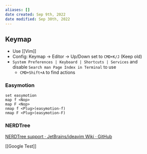```yaml
---
aliases: []
date created: Sep 9th, 2022
date modified: Sep 30th, 2022
---
```


## Keymap
- Use [[Vim]]  
- Config: Keymap -> Editor -> Up/Down set to `CMD+K/J` (Keep old)
- `System Preferences | Keyboard | Shortcuts | Services` and disable `Search man Page Index in Terminal` to use 
	- `CMD+Shift+A` to find actions

### Easymotion

```
set easymotion
map f <Nop>
map F <Nop>
nmap f <Plug>(easymotion-f)
nmap F <Plug>(easymotion-F)
```

### NERDTree
[NERDTree support · JetBrains/ideavim Wiki · GitHub](https://github.com/JetBrains/ideavim/wiki/NERDTree-support)

[[Google Test]]
